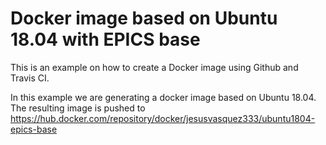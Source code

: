 # Docker image based on Ubuntu 18.04 with EPICS base

This is an example on how to create a Docker image using Github and Travis CI.

In this example we are generating a docker image based on Ubuntu 18.04. The resulting image is pushed to https://hub.docker.com/repository/docker/jesusvasquez333/ubuntu1804-epics-base
